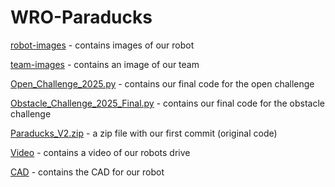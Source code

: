 # WRO-Paraducks

[robot-images](Documentation/Image/robot-images) - contains images of our robot

[team-images](Documentation/Image/team-images) - contains an image of our team

[Open_Challenge_2025.py](FinalCode/Open_Challenge_2025.py) - contains our final code for the open challenge

[Obstacle_Challenge_2025_Final.py](FinalCode/Obstacle_Challenge_2025_Final.py) - contains our final code for the obstacle challenge

[Paraducks_V2.zip](Paraducks_V2.zip) - a zip file with our first commit (original code)

[Video](Documentation/Video) - contains a video of our robots drive

[CAD](CAD) - contains the CAD for our robot


